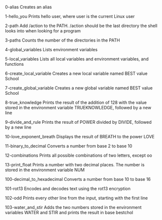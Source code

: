 0-alias Creates an alias

1-hello_you Prints hello user, where user is the current Linux user

2-path Add /action to the PATH. /action should be the last directory the shell looks into when looking for a program

3-paths Counts the number of the directories in the PATH

4-global_variables Lists environment variables

5-local_variables Lists all local variables and environment variables, and functions

6-create_local_variable Creates a new local variable named BEST value School

7-create_global_variable Creates a new global variable named BEST value School

8-true_knowledge Prints the result of the addition of 128 with the value stored in the environment variable TRUEKNOWLEDGE, followed by a new line

9-divide_and_rule Prints the result of POWER divided by DIVIDE, followed by a new line

10-love_exponent_breath Displays the result of BREATH to the power LOVE

11-binary_to_decimal Converts a number from base 2 to base 10

12-combinations Prints all possible combinations of two letters, except oo

13-print_float Prints a number with two decimal places. The number is stored in the environment variable NUM

100-decimal_to_hexadecimal Converts a number from base 10 to base 16

101-rot13 Encodes and decodes text using the rot13 encryption

102-odd Prints every other line from the input, starting with the first line

103-water_and_stir Adds the two numbers stored in the environment variables WATER and STIR and prints the result in base bestchol
